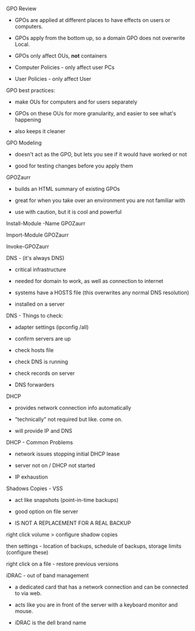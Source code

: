 GPO Review

- GPOs are applied at different places to have effects on users or computers.

- GPOs apply from the bottom up, so a domain GPO does not overwrite Local.

- GPOs only affect OUs, **not** containers

- Computer Policies - only affect user PCs

- User Policies - only affect User

  

GPO best practices:

- make OUs for computers and for users separately

- GPOs on these OUs for more granularity, and easier to see what's happening

- also keeps it cleaner

  

GPO Modeling

- doesn't act as the GPO, but lets you see if it would have worked or not

- good for testing changes before you apply them

  

GPOZaurr

- builds an HTML summary of existing GPOs

- great for when you take over an environment you are not familiar with

- use with caution, but it is cool and powerful

  

Install-Module -Name GPOZaurr

Import-Module GPOZaurr

Invoke-GPOZaurr

  

DNS - (it's always DNS)

- critical infrastructure

- needed for domain to work, as well as connection to internet

- systems have a HOSTS file (this overwrites any normal DNS resolution)

- installed on a server

  

DNS - Things to check:

- adapter settings (ipconfig /all)

- confirm servers are up

- check hosts file

- check DNS is running

- check records on server

- DNS forwarders

  

DHCP

- provides network connection info automatically

- "technically" not required but like. come on.

- will provide IP and DNS

  

DHCP - Common Problems

- network issues stopping initial DHCP lease

- server not on / DHCP not started

- IP exhaustion

  

Shadows Copies - VSS

- act like snapshots (point-in-time backups)

- good option on file server

- IS NOT A REPLACEMENT FOR A REAL BACKUP

  

right click volume > configure shadow copies

then settings - location of backups, schedule of backups, storage limits (configure these)

  

right click on a file - restore previous versions

  

iDRAC - out of band management

- a dedicated card that has a network connection and can be connected to via web.

- acts like you are in front of the server with a keyboard monitor and mouse.

- iDRAC is the dell brand name